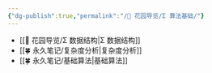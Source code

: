 ```yaml
---
{"dg-publish":true,"permalink":"/🌱 花园导览/Σ 算法基础/"}
---
```



- [[🌱 花园导览/Σ 数据结构\|Σ 数据结构]]
- [[🍀 永久笔记/复杂度分析\|复杂度分析]]
- [[🍀 永久笔记/基础算法\|基础算法]]